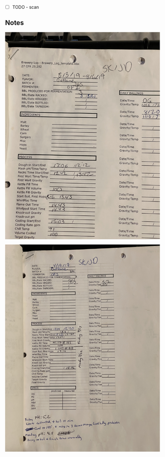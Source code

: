 - [ ] TODO - scan




## Notes


![](../assets/media/Outlane_log.jpg)

![](../assets/media/Outlane_log%20(2).jpg)